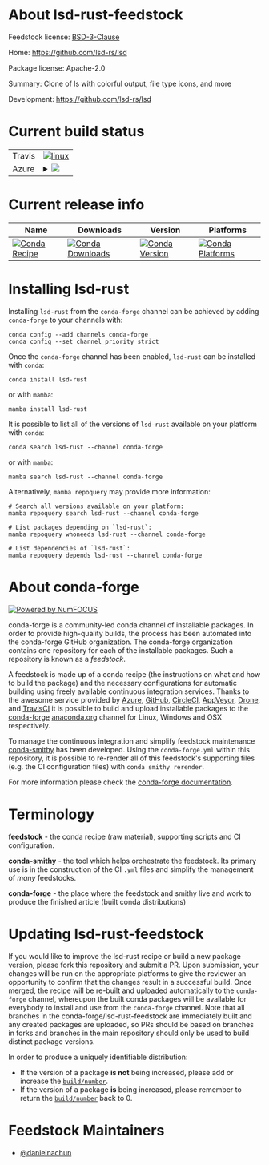 About lsd-rust-feedstock
========================

Feedstock license: [BSD-3-Clause](https://github.com/conda-forge/lsd-rust-feedstock/blob/main/LICENSE.txt)

Home: https://github.com/lsd-rs/lsd

Package license: Apache-2.0

Summary: Clone of ls with colorful output, file type icons, and more

Development: https://github.com/lsd-rs/lsd

Current build status
====================


<table><tr>
    <td>Travis</td>
    <td>
      <a href="https://app.travis-ci.com/conda-forge/lsd-rust-feedstock">
        <img alt="linux" src="https://img.shields.io/travis/com/conda-forge/lsd-rust-feedstock/main.svg?label=Linux">
      </a>
    </td>
  </tr>
    
  <tr>
    <td>Azure</td>
    <td>
      <details>
        <summary>
          <a href="https://dev.azure.com/conda-forge/feedstock-builds/_build/latest?definitionId=23710&branchName=main">
            <img src="https://dev.azure.com/conda-forge/feedstock-builds/_apis/build/status/lsd-rust-feedstock?branchName=main">
          </a>
        </summary>
        <table>
          <thead><tr><th>Variant</th><th>Status</th></tr></thead>
          <tbody><tr>
              <td>linux_64</td>
              <td>
                <a href="https://dev.azure.com/conda-forge/feedstock-builds/_build/latest?definitionId=23710&branchName=main">
                  <img src="https://dev.azure.com/conda-forge/feedstock-builds/_apis/build/status/lsd-rust-feedstock?branchName=main&jobName=linux&configuration=linux%20linux_64_" alt="variant">
                </a>
              </td>
            </tr><tr>
              <td>linux_aarch64</td>
              <td>
                <a href="https://dev.azure.com/conda-forge/feedstock-builds/_build/latest?definitionId=23710&branchName=main">
                  <img src="https://dev.azure.com/conda-forge/feedstock-builds/_apis/build/status/lsd-rust-feedstock?branchName=main&jobName=linux&configuration=linux%20linux_aarch64_" alt="variant">
                </a>
              </td>
            </tr><tr>
              <td>linux_ppc64le</td>
              <td>
                <a href="https://dev.azure.com/conda-forge/feedstock-builds/_build/latest?definitionId=23710&branchName=main">
                  <img src="https://dev.azure.com/conda-forge/feedstock-builds/_apis/build/status/lsd-rust-feedstock?branchName=main&jobName=linux&configuration=linux%20linux_ppc64le_" alt="variant">
                </a>
              </td>
            </tr><tr>
              <td>osx_64</td>
              <td>
                <a href="https://dev.azure.com/conda-forge/feedstock-builds/_build/latest?definitionId=23710&branchName=main">
                  <img src="https://dev.azure.com/conda-forge/feedstock-builds/_apis/build/status/lsd-rust-feedstock?branchName=main&jobName=osx&configuration=osx%20osx_64_" alt="variant">
                </a>
              </td>
            </tr><tr>
              <td>osx_arm64</td>
              <td>
                <a href="https://dev.azure.com/conda-forge/feedstock-builds/_build/latest?definitionId=23710&branchName=main">
                  <img src="https://dev.azure.com/conda-forge/feedstock-builds/_apis/build/status/lsd-rust-feedstock?branchName=main&jobName=osx&configuration=osx%20osx_arm64_" alt="variant">
                </a>
              </td>
            </tr><tr>
              <td>win_64</td>
              <td>
                <a href="https://dev.azure.com/conda-forge/feedstock-builds/_build/latest?definitionId=23710&branchName=main">
                  <img src="https://dev.azure.com/conda-forge/feedstock-builds/_apis/build/status/lsd-rust-feedstock?branchName=main&jobName=win&configuration=win%20win_64_" alt="variant">
                </a>
              </td>
            </tr>
          </tbody>
        </table>
      </details>
    </td>
  </tr>
</table>

Current release info
====================

| Name | Downloads | Version | Platforms |
| --- | --- | --- | --- |
| [![Conda Recipe](https://img.shields.io/badge/recipe-lsd--rust-green.svg)](https://anaconda.org/conda-forge/lsd-rust) | [![Conda Downloads](https://img.shields.io/conda/dn/conda-forge/lsd-rust.svg)](https://anaconda.org/conda-forge/lsd-rust) | [![Conda Version](https://img.shields.io/conda/vn/conda-forge/lsd-rust.svg)](https://anaconda.org/conda-forge/lsd-rust) | [![Conda Platforms](https://img.shields.io/conda/pn/conda-forge/lsd-rust.svg)](https://anaconda.org/conda-forge/lsd-rust) |

Installing lsd-rust
===================

Installing `lsd-rust` from the `conda-forge` channel can be achieved by adding `conda-forge` to your channels with:

```
conda config --add channels conda-forge
conda config --set channel_priority strict
```

Once the `conda-forge` channel has been enabled, `lsd-rust` can be installed with `conda`:

```
conda install lsd-rust
```

or with `mamba`:

```
mamba install lsd-rust
```

It is possible to list all of the versions of `lsd-rust` available on your platform with `conda`:

```
conda search lsd-rust --channel conda-forge
```

or with `mamba`:

```
mamba search lsd-rust --channel conda-forge
```

Alternatively, `mamba repoquery` may provide more information:

```
# Search all versions available on your platform:
mamba repoquery search lsd-rust --channel conda-forge

# List packages depending on `lsd-rust`:
mamba repoquery whoneeds lsd-rust --channel conda-forge

# List dependencies of `lsd-rust`:
mamba repoquery depends lsd-rust --channel conda-forge
```


About conda-forge
=================

[![Powered by
NumFOCUS](https://img.shields.io/badge/powered%20by-NumFOCUS-orange.svg?style=flat&colorA=E1523D&colorB=007D8A)](https://numfocus.org)

conda-forge is a community-led conda channel of installable packages.
In order to provide high-quality builds, the process has been automated into the
conda-forge GitHub organization. The conda-forge organization contains one repository
for each of the installable packages. Such a repository is known as a *feedstock*.

A feedstock is made up of a conda recipe (the instructions on what and how to build
the package) and the necessary configurations for automatic building using freely
available continuous integration services. Thanks to the awesome service provided by
[Azure](https://azure.microsoft.com/en-us/services/devops/), [GitHub](https://github.com/),
[CircleCI](https://circleci.com/), [AppVeyor](https://www.appveyor.com/),
[Drone](https://cloud.drone.io/welcome), and [TravisCI](https://travis-ci.com/)
it is possible to build and upload installable packages to the
[conda-forge](https://anaconda.org/conda-forge) [anaconda.org](https://anaconda.org/)
channel for Linux, Windows and OSX respectively.

To manage the continuous integration and simplify feedstock maintenance
[conda-smithy](https://github.com/conda-forge/conda-smithy) has been developed.
Using the ``conda-forge.yml`` within this repository, it is possible to re-render all of
this feedstock's supporting files (e.g. the CI configuration files) with ``conda smithy rerender``.

For more information please check the [conda-forge documentation](https://conda-forge.org/docs/).

Terminology
===========

**feedstock** - the conda recipe (raw material), supporting scripts and CI configuration.

**conda-smithy** - the tool which helps orchestrate the feedstock.
                   Its primary use is in the construction of the CI ``.yml`` files
                   and simplify the management of *many* feedstocks.

**conda-forge** - the place where the feedstock and smithy live and work to
                  produce the finished article (built conda distributions)


Updating lsd-rust-feedstock
===========================

If you would like to improve the lsd-rust recipe or build a new
package version, please fork this repository and submit a PR. Upon submission,
your changes will be run on the appropriate platforms to give the reviewer an
opportunity to confirm that the changes result in a successful build. Once
merged, the recipe will be re-built and uploaded automatically to the
`conda-forge` channel, whereupon the built conda packages will be available for
everybody to install and use from the `conda-forge` channel.
Note that all branches in the conda-forge/lsd-rust-feedstock are
immediately built and any created packages are uploaded, so PRs should be based
on branches in forks and branches in the main repository should only be used to
build distinct package versions.

In order to produce a uniquely identifiable distribution:
 * If the version of a package **is not** being increased, please add or increase
   the [``build/number``](https://docs.conda.io/projects/conda-build/en/latest/resources/define-metadata.html#build-number-and-string).
 * If the version of a package **is** being increased, please remember to return
   the [``build/number``](https://docs.conda.io/projects/conda-build/en/latest/resources/define-metadata.html#build-number-and-string)
   back to 0.

Feedstock Maintainers
=====================

* [@danielnachun](https://github.com/danielnachun/)

